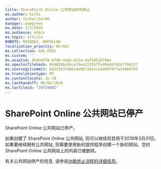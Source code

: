 ```yaml
---
title: SharePoint Online 公共网站即将停止
ms.author: kirks
author: Techwriter40
manager: pamgreen
ms.date: 1/2/2019
ms.audience: Admin
ms.topic: article
ROBOTS: NOINDEX, NOFOLLOW
localization_priority: Normal
ms.collection: Adm_O365
ms.custom: ''
ms.assetid: 4b8b89f8-bfd8-4a60-812a-daf5d519788e
ms.openlocfilehash: 044820bc6bce19ea1235bffa49b46f92d778b157
ms.sourcegitcommit: 6d341637dbb14e90726a1ce1d68f077ace9bb765
ms.translationtype: MT
ms.contentlocale: zh-CN
ms.lasthandoff: 06/04/2019
ms.locfileid: "34719402"
---
```

# <a name="sharepoint-online-public-websites-have-been-discontinued"></a>SharePoint Online 公共网站已停产

<p><span style="mso-bidi-font-family: Calibri; mso-bidi-theme-font: minor-latin;">SharePoint Online 公共网站已停产。&nbsp;</span></p> <p><span style="mso-bidi-font-family: Calibri; mso-bidi-theme-font: minor-latin;">如果创建了 SharePoint Online 公共网站, 则可以继续将其用于2018年3月31日。如果要继续拥有公共网站, 则需要使用新的提供程序创建一个新的网站。您的 SharePoint Online 公共网站上的内容已被删除。&nbsp;</span></p> <p><span style="mso-bidi-font-family: Calibri; mso-bidi-theme-font: minor-latin;">有关公共网站停产的信息, 请参阅<a href="https://go.microsoft.com/fwlink/?linkid=866980">功能终止流程的详细信息</a>。</span></p>
